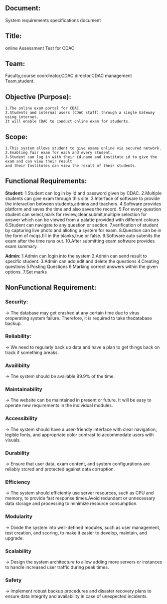 ## Document:
System requirements specifications document

## Title:
online Assessment Test for CDAC

## Team:
Faculty,course coordinator,CDAC director,CDAC management Team,student.

## Objective (Purpose):
	1.The online exam portal for CDAC.
	2.Students and internal users (CDAC staff) through a single Gateway using internet.
	It will enable CDAC to conduct online exam for students.

## Scope:
	1.This system allows student to give exams online via secured network.
	2.Enabling fair exam for each and every student.
	3.Student can log in with their id,name and institute id to give the exam and can view their result 
	and their Institutes can view the result of their students.

## Functional Requirements:

<b>Student:</b>
	1.Student can log in by Id and password given by CDAC.
	2.Multiple students can give exam through this site.
	3.Interface of software to provide the interaction between students,admins and teachers.
	4.Software provides platform and saves the time and also saves the record.
	5.For every question student can select,mark for review,clear,submit,multiple selection for answer which can be viewed from a palatte provided with different colours
	6.Student can navigate to any question or section.
	7.verification of student by capturing live photo and alloting a system for exam.
  	8.Question can be in the form of mcqs,fill in the blanks,true or false.
	9.Software auto submits the exam after the time runs out.
	10.After submitting exam software provides exam summary.

<b>Admin:</b>
	1.Admin can login into the system 
	2.Admin can send result to specific student.
	3.Admin can add,edit and delete the questions
	4.Creating questions
	5.Posting Questions
	6.Marking correct answers within the given options.
	7.Set marks


## NonFunctional Requirement:

### Security:
-> The database may get crashed at any certain time due to virus oroperating system failure. Therefore, it is required to take thedatabase backup.

### Reliability:
-> We need to regularly back up data and have a plan to get things back on track if something breaks.

### Availibilty
-> The system should be available 99.9% of the time.

### Maintainability
-> The website can be maintained in present or future. It will be easy to operate new requirements in the individual modules.

### Accessibility
-> The system should have a user-friendly interface with clear navigation, legible fonts, and appropriate color contrast to accommodate users with visuals.

### Durability
-> Ensure that user data, exam content, and system configurations are reliably stored and protected against data corruption.

### Efficiency
-> The system should efficiently use server resources, such as CPU and memory, to provide fast response times.Avoid redundant or unnecessary data storage and processing to minimize resource consumption.

### Modularity
-> Divide the system into well-defined modules, such as user management, test creation, and scoring, to make it easier to develop, maintain, and upgrade.

### Scalability
-> Design the system architecture to allow adding more servers or instances to handle increased user traffic during peak times.

### Safety
-> Implement robust backup procedures and disaster recovery plans to ensure data integrity and availability in case of unexpected incidents.
